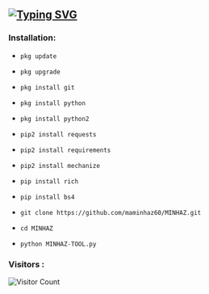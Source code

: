 [![Typing SVG](https://readme-typing-svg.herokuapp.com?color=%23FF0000&lines=WELCOME+TO+MY+GITHUB+MAMINHAZ60)](https://git.io/typing-svg)
-----------------------------------------------------------------------------------------------------------------------------------------

### Installation:
+ ```pkg update```

+ ```pkg upgrade```

+ ```pkg install git```

+ ```pkg install python```

+ ```pkg install python2```

+ ```pip2 install requests```

+ ```pip2 install requirements```

+ ```pip2 install mechanize```

+ ```pip install rich```

+ ```pip install bs4```

+ ```git clone https://github.com/maminhaz60/MINHAZ.git```

+ ```cd MINHAZ```

+ ```python MINHAZ-TOOL.py```






### Visitors :


![Visitor Count](https://profile-counter.glitch.me/maminhaz60/count.svg)
